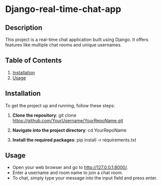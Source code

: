 # Django-real-time-chat-app

## Description
This project is a real-time chat application built using Django. It offers features like multiple chat rooms and unique usernames.

## Table of Contents
1. [Installation](#installation)
2. [Usage](#usage)


## Installation
To get the project up and running, follow these steps:

1. **Clone the repository**:
git clone https://github.com/YourUsername/YourRepoName.git

2. **Navigate into the project directory**:
   cd YourRepoName
   
3. **Install the required packages**:
   pip install -r requirements.txt

## Usage
- Open your web browser and go to http://127.0.0.1:8000/.
- Enter a username and room name to join a chat room.
- To chat, simply type your message into the input field and press enter.
